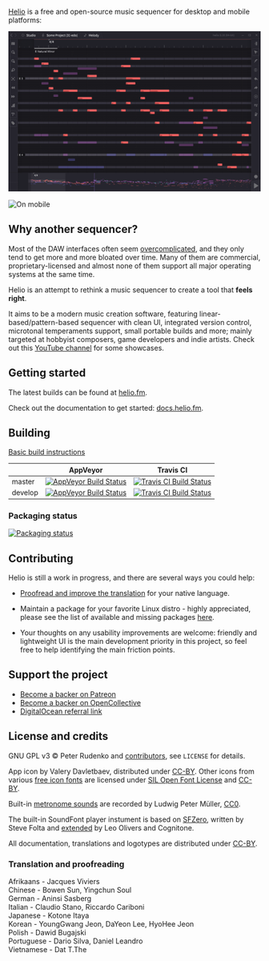 [Helio](https://helio.fm) is a free and open-source music sequencer for desktop and mobile platforms:

![On desktop](Docs/images/screen-v3.png)

![On mobile](Docs/images/screen-v3-mobile.png)


## Why another sequencer?

Most of the DAW interfaces often seem [overcomplicated](https://mashable.com/archive/german-u-boat), and they only tend to get more and more bloated over time. Many of them are commercial, proprietary-licensed and almost none of them support all major operating systems at the same time.

Helio is an attempt to rethink a music sequencer to create a tool that **feels right**.

It aims to be a modern music creation software, featuring linear-based/pattern-based sequencer with clean UI, integrated version control, microtonal temperaments support, small portable builds and more; mainly targeted at hobbyist composers, game developers and indie artists. Check out this [YouTube channel](https://www.youtube.com/channel/UCO3K8iCd1k2FTqSocoE-WXw/) for some showcases.


## Getting started

The latest builds can be found at [helio.fm](https://helio.fm).

Check out the documentation to get started: [docs.helio.fm](https://docs.helio.fm).


## Building

[Basic build instructions](Docs/readme.md#building-from-source)

||AppVeyor|Travis CI|
|---|---|---|
|master|[![AppVeyor Build Status](https://ci.appveyor.com/api/projects/status/github/helio-fm/helio-sequencer?svg=true&branch=master)](https://ci.appveyor.com/project/helio-fm/helio-sequencer)|[![Travis CI Build Status](https://app.travis-ci.com/helio-fm/helio-sequencer.svg?branch=master)](https://app.travis-ci.com/helio-fm/helio-sequencer)|
|develop|[![AppVeyor Build Status](https://ci.appveyor.com/api/projects/status/github/helio-fm/helio-sequencer?svg=true&branch=develop)](https://ci.appveyor.com/project/helio-fm/helio-sequencer)|[![Travis CI Build Status](https://app.travis-ci.com/helio-fm/helio-sequencer.svg?branch=develop)](https://app.travis-ci.com/helio-fm/helio-sequencer)|

### Packaging status

[![Packaging status](https://repology.org/badge/vertical-allrepos/helio.svg?header=helio-workstation)](https://repology.org/project/helio/versions)


## Contributing

Helio is still a work in progress, and there are several ways you could help:

* [Proofread and improve the translation](https://helio.fm/translations) for your native language.

* Maintain a package for your favorite Linux distro - highly appreciated, please see the list of available and missing packages [here](https://repology.org/project/helio-workstation/versions).

* Your thoughts on any usability improvements are welcome: friendly and lightweight UI is the main development priority in this project, so feel free to help identifying the main friction points.


## Support the project

* [Become a backer on Patreon](https://www.patreon.com/peterrudenko)
* [Become a backer on OpenCollective](https://opencollective.com/helio-workstation#sponsor)
* [DigitalOcean referral link](https://m.do.co/c/eff5010788f0)


## License and credits

GNU GPL v3 © Peter Rudenko and [contributors](https://github.com/helio-fm/helio-sequencer/graphs/contributors), see ``LICENSE`` for details.

App icon by Valery Davletbaev, distributed under [CC-BY](https://creativecommons.org/licenses/by/4.0/). Other icons from various [free icon fonts](https://icomoon.io) are licensed under [SIL Open Font License](http://scripts.sil.org/cms/scripts/page.php?id=OFL) and [CC-BY](https://creativecommons.org/licenses/by/4.0/).

Built-in [metronome sounds](https://stash.reaper.fm/40824/Metronomes.zip) are recorded by Ludwig Peter Müller, [CC0](https://creativecommons.org/publicdomain/zero/1.0/).

The built-in SoundFont player instument is based on [SFZero](https://github.com/stevefolta/SFZero), written by Steve Folta and [extended](https://github.com/cognitone/SFZeroMT) by Leo Olivers and Cognitone.

All documentation, translations and logotypes are distributed under [CC-BY](https://creativecommons.org/licenses/by/4.0/).

### Translation and proofreading

Afrikaans - Jacques Viviers  
Chinese - Bowen Sun, Yingchun Soul  
German - Aninsi Sasberg  
Italian - Claudio Stano, Riccardo Cariboni  
Japanese - Kotone Itaya  
Korean - YoungGwang Jeon, DaYeon Lee, HyoHee Jeon  
Polish - Dawid Bugajski  
Portuguese - Dario Silva, Daniel Leandro  
Vietnamese - Dat T.The  

